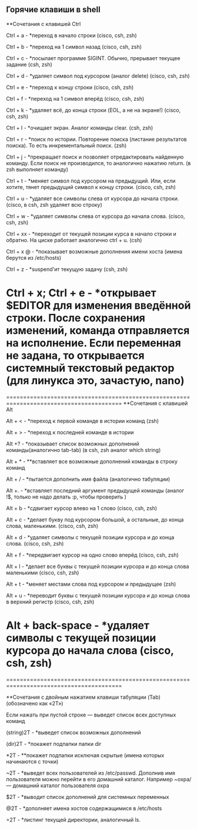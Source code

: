 ## Горячие клавиши в shell

**Сочетания с клавишей Ctrl

Ctrl + a - *переход в начало строки (cisco, csh, zsh)

Ctrl + b - *переход на 1 символ назад (cisco, csh, zsh)

Ctrl + c - *посылает программе SIGINT. Обычно, прерывает текущее задание (csh, zsh)

Ctrl + d - *удаляет символ под курсором (аналог delete) (cisco, csh, zsh)

Ctrl + e - *переход к концу строки (cisco, csh, zsh)

Ctrl + f - *переход на 1 символ вперёд (cisco, csh, zsh)

Ctrl + k - *удаляет всё, до конца строки (EOL, а не на экране!) (cisco, csh, zsh)

Ctrl + l - *очищает экран. Аналог команды clear. (csh, zsh)

Ctrl + r - *поиск по истории. Повторение поиска (листание результатов поиска). То есть инкрементальный поиск. (zsh)

Ctrl + j - *прекращает поиск и позволяет отредактировать найденную команду. Если поиск не производился, то аналогично нажатию return. (в zsh выполняет команду)

Ctrl + t - *меняет символ под курсором на предыдущий. Или, если хотите, тянет предыдущий символ к концу строки. (cisco, csh, zsh)

Ctrl + u - *удаляет все символы слева от курсора до начала строки. (cisco, в csh, zsh удаляет всю строку)

Ctrl + w - *удаляет символы слева от курсора до начала слова. (cisco, csh, zsh)

Ctrl + xx - *переходит от текущей позиции курса в начало строки и обратно. На циске работает аналогично ctrl + u. (csh)

Ctrl + x @ - *показывает возможные дополнения имени хоста (имена берутся из /etc/hosts)

Ctrl + z - *suspend'ит текущую задачу (csh, zsh)

Ctrl + x; Ctrl + e - *открывает $EDITOR для изменения введённой строки. После сохранения изменений, команда отправляется на исполнение. Если переменная не задана, то открывается системный текстовый редактор (для линукса это, зачастую, nano)
========================================================================================
========================================================================================
**Сочетания с клавишей Alt

Alt + < - *переход к первой команде в истории команд (zsh)

Alt + > - *переход к последней команде в истории

Alt +? - *показывает список возможных дополнений команды(аналогично tab-tab) (в csh, zsh аналог which string)

Alt + * - **вставляет все возможные дополнений команды в строку команд

Alt + / - *пытается дополнить имя файла (аналогично табуляции)

Alt +. - *вставляет последний аргумент предыдущей команды (аналог !$, только не надо делать :p, чтобы проверить )

Alt + b - *сдвигает курсор влево на 1 слово (cisco, csh, zsh)

Alt + c - *делает букву под курсором большой, а остальные, до конца слова, маленькими. (cisco, csh, zsh)

Alt + d - *удаляет символы с текущей позиции курсора и до конца слова. (cisco, csh, zsh)

Alt + f - *передвигает курсор на одно слово вперёд (cisco, csh, zsh)

Alt + l - *делает все буквы с текущей позиции курсора и до конца слова маленькими (cisco, csh, zsh)

Alt + t - *меняет местами слова под курсором и предыдущее (zsh)

Alt + u - *переводит буквы с текущей позиции курсора и до конца слова в верхний регистр (cisco, csh, zsh)

Alt + back-space - *удаляет символы с текущей позиции курсора до начала слова (cisco, csh, zsh)
========================================================================================
========================================================================================
 
**Сочетания с двойным нажатием клавиши табуляции (Tab) (обозначено как «2Т»)

Если нажать при пустой строке — выведет список всех доступных команд

(string)2T - *выведет список возможных дополнений

(dir)2T - *покажет подпапки папки dir

*2T - **покажет подпапки исключая скрытые (имена которых начинаются с точки)

~2T - *выведет всех пользователей из /etc/passwd. Дополнив имя пользователя можно перейти в его домашний каталог. Например ~oxpa/ — домашний каталог пользователя oxpa

$2T - *выводит список дополнений для системных переменных

@2T - *дополняет имена хостов содержащимися в /etc/hosts

=2T - *листинг текущей директории, аналогичный ls.